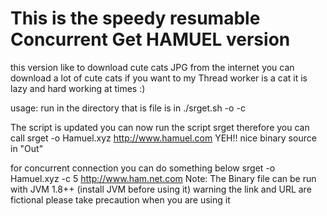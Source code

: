 # This is the speedy resumable Concurrent Get HAMUEL version
this version like to download cute cats JPG from the internet you can download a lot of cute cats if you want to 
my Thread worker is a cat it is lazy and hard working at times :)

usage: run in the directory that is file is in  ./srget.sh -o <output> -c <number of connection> <url>
 
The script is updated you can now run the script srget therefore you can call
srget -o Hamuel.xyz http://www.hamuel.com YEH!! nice binary source in "Out"

for concurrent connection you can do something below
srget -o Hamuel.xyz -c 5 http://www.ham.net.com 
Note: The Binary file can be run with JVM 1.8++ (install JVM before using it)
warning the link and URL are fictional please take precaution when you are using it


